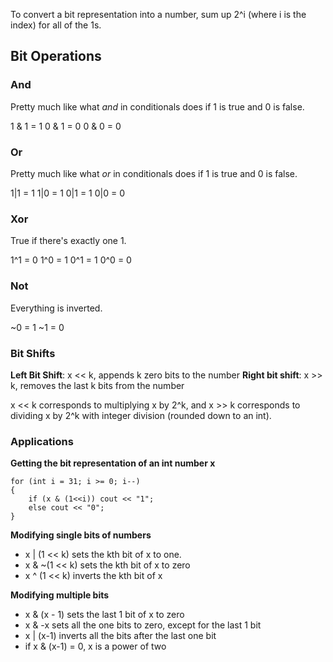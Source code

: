 To convert a bit representation into a number, sum up 2^i (where i is the index) for all of the 1s.
## Bit Operations

### And 
Pretty much like what *and* in conditionals does if 1 is true and 0 is false. 

1 & 1 = 1
0 & 1 = 0
0 & 0 = 0

### Or
Pretty much like what *or* in conditionals does if 1 is true and 0 is false. 

1|1 = 1
1|0 = 1
0|1 = 1
0|0 = 0

### Xor
True if there's exactly one 1.

1^1 = 0
1^0 = 1
0^1 = 1
0^0 = 0

### Not
Everything is inverted.

~0 = 1
~1 = 0

### Bit Shifts

**Left Bit Shift**: x << k, appends k zero bits to the number 
**Right bit shift**: x >> k, removes the last k bits from the number

x << k corresponds to multiplying x by 2^k, and x >> k corresponds to dividing x by 2^k with integer division (rounded down to an int).

### Applications
**Getting the bit representation of an int number x**
```
for (int i = 31; i >= 0; i--)
{
	if (x & (1<<i)) cout << "1";
	else cout << "0";
}
```

**Modifying single bits of numbers**
- x | (1 << k) sets the kth bit of x to one.
- x & ~(1 << k) sets the kth bit of x to zero
- x ^ (1 << k) inverts the kth bit of x

**Modifying multiple bits**
- x & (x - 1) sets the last 1 bit of x to zero
- x & -x sets all the one bits to zero, except for the last 1 bit
- x | (x-1) inverts all the bits after the last one bit
- if x & (x-1) = 0, x is a power of two